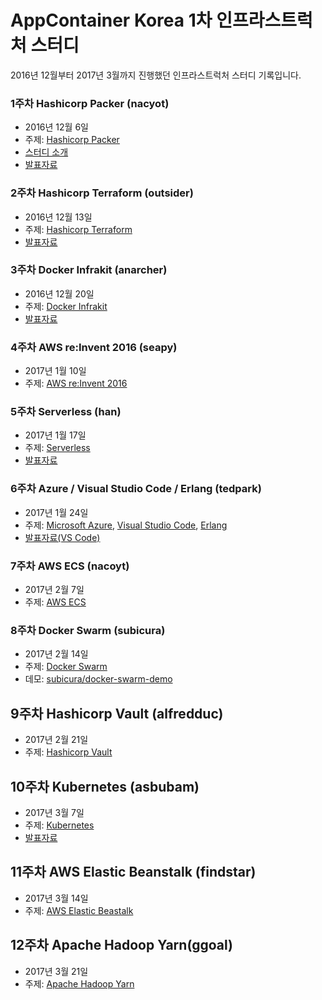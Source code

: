 # AppContainer Korea 1차 인프라스트럭처 스터디

2016년 12월부터 2017년 3월까지 진행했던 인프라스트럭처 스터디 기록입니다.

### 1주차 Hashicorp Packer (nacyot)
* 2016년 12월 6일
* 주제: [Hashicorp Packer](https://www.packer.io/)
* [스터디 소개](./attachments/01_infra_study.pdf)
* [발표자료](./attachments/01_packer.md)

### 2주차 Hashicorp Terraform (outsider)
* 2016년 12월 13일
* 주제: [Hashicorp Terraform](https://www.terraform.io/)
* [발표자료](./attachments/02_terraform.pdf)

### 3주차 Docker Infrakit (anarcher)
* 2016년 12월 20일
* 주제: [Docker Infrakit](https://github.com/docker/infrakit)
* [발표자료](https://github.com/anarcher/talks/tree/master/2016/intro-infrakit)

### 4주차 AWS re:Invent 2016 (seapy)
* 2017년 1월 10일
* 주제: [AWS re:Invent 2016](https://aws.amazon.com/ko/blogs/korea/summary-of-aws-reinvent-2016/)

### 5주차 Serverless (han)
* 2017년 1월 17일
* 주제: [Serverless](https://serverless.com/)
* [발표자료](http://blog.remotty.com/blog/2017/01/17/serverless-framewrk-overview/)

### 6주차 Azure / Visual Studio Code / Erlang (tedpark)
* 2017년 1월 24일
* 주제: [Microsoft Azure](https://azure.microsoft.com), [Visual Studio Code](https://code.visualstudio.com/), [Erlang](https://www.erlang.org/)
* [발표자료(VS Code)](./attachments/06_vscode.pdf)

### 7주차 AWS ECS (nacoyt)
* 2017년 2월 7일
* 주제: [AWS ECS](https://aws.amazon.com/ko/ecs/)

### 8주차 Docker Swarm (subicura)
* 2017년 2월 14일
* 주제: [Docker Swarm](https://docs.docker.com/engine/swarm/)
* 데모: [subicura/docker-swarm-demo](https://github.com/subicura/docker-swarm-demo)

## 9주차 Hashicorp Vault (alfredduc)
* 2017년 2월 21일
* 주제: [Hashicorp Vault](https://www.vaultproject.io/)

## 10주차 Kubernetes (asbubam)
* 2017년 3월 7일
* 주제: [Kubernetes](https://kubernetes.io/)
* [발표자료](https://blog.2dal.com/2017/03/07/kubernetes/)

## 11주차 AWS Elastic Beanstalk (findstar)
* 2017년 3월 14일
* 주제: [AWS Elastic Beastalk](https://aws.amazon.com/ko/elasticbeanstalk/)

## 12주차 Apache Hadoop Yarn(ggoal)
* 2017년 3월 21일
* 주제: [Apache Hadoop Yarn](https://hadoop.apache.org/docs/stable/hadoop-yarn/hadoop-yarn-site/YARN.html)
